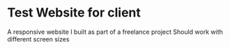 # Test Website for client

A responsive website I built as part of a freelance project
Should work with different screen sizes